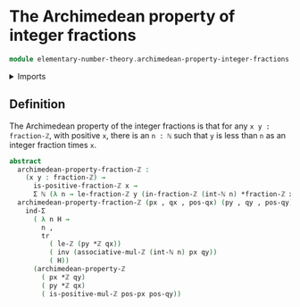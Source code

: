 # The Archimedean property of integer fractions

```agda
module elementary-number-theory.archimedean-property-integer-fractions where
```

<details><summary>Imports</summary>

```agda
open import elementary-number-theory.archimedean-property-integers
open import elementary-number-theory.integer-fractions
open import elementary-number-theory.integers
open import elementary-number-theory.multiplication-integer-fractions
open import elementary-number-theory.multiplication-integers
open import elementary-number-theory.multiplication-positive-and-negative-integers
open import elementary-number-theory.natural-numbers
open import elementary-number-theory.positive-integer-fractions
open import elementary-number-theory.strict-inequality-integer-fractions
open import elementary-number-theory.strict-inequality-integers

open import foundation.dependent-pair-types
open import foundation.identity-types
open import foundation.transport-along-identifications
```

</details>

## Definition

The Archimedean property of the integer fractions is that for any
`x y : fraction-ℤ`, with positive `x`, there is an `n : ℕ` such that `y` is less
than `n` as an integer fraction times `x`.

```agda
abstract
  archimedean-property-fraction-ℤ :
    (x y : fraction-ℤ) →
      is-positive-fraction-ℤ x →
      Σ ℕ (λ n → le-fraction-ℤ y (in-fraction-ℤ (int-ℕ n) *fraction-ℤ x))
  archimedean-property-fraction-ℤ (px , qx , pos-qx) (py , qy , pos-qy) pos-px =
    ind-Σ
      ( λ n H →
        n ,
        tr
          ( le-ℤ (py *ℤ qx))
          ( inv (associative-mul-ℤ (int-ℕ n) px qy))
          ( H))
      (archimedean-property-ℤ
        ( px *ℤ qy)
        ( py *ℤ qx)
        ( is-positive-mul-ℤ pos-px pos-qy))
```
